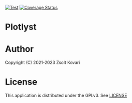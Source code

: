 [![Test](https://github.com/plotlyst/plotlyst-app/actions/workflows/test.yml/badge.svg)](https://github.com/plotlyst/plotlyst-app/actions/workflows/test.yml)
[![Coverage Status](https://coveralls.io/repos/github/plotlyst/plotlyst-app/badge.svg?branch=main)](https://coveralls.io/github/plotlyst/plotlyst-app?branch=main)

# Plotlyst

# Author

Copyright (C) 2021-2023 Zsolt Kovari

# License

This application is distributed under the GPLv3. See [LICENSE](LICENSE)
